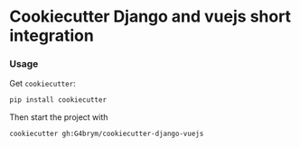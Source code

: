 # Cookiecutter Django and vuejs short integration

### Usage

Get `cookiecutter`:
```bash
pip install cookiecutter
```

Then start the project with
```bash
cookiecutter gh:G4brym/cookiecutter-django-vuejs
```
